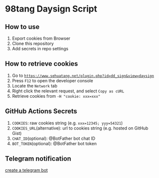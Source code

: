 # 98tang Daysign Script

## How to use

1. Export cookies from Browser
2. Clone this repository
3. Add secrets in repo settings

## How to retrieve cookies

1. Go to [`https://www.sehuatang.net/plugin.php?id=dd_sign&view=daysign`](https://www.sehuatang.net/plugin.php?id=dd_sign&view=daysign)
2. Press `F12` to open the developer console
3. Locate the `Network` tab
4. Right click the relevant request, and select `Copy as cURL`
5. Retrieve cookies from `-H "cookie: xxx=xxx"`

## GitHub Actions Secrets

1. `COOKIES`: raw cookies string (e.g. `xxx=12345; yyy=54321`)
2. `COOKIES_URL`(alternative): url to cookies string (e.g. hosted on GitHub Gist)
3. `CHAT_ID`(optional): @BotFather bot chat ID
4. `BOT_TOKEN`(optional): @BotFather bot token

## Telegram notification

[create a telegram bot](https://medium.com/@ManHay_Hong/how-to-create-a-telegram-bot-and-send-messages-with-python-4cf314d9fa3e)
